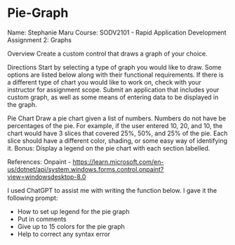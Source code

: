 # Pie-Graph

Name: Stephanie Maru 
Course: SODV2101 - Rapid Application Development
Assignment 2: Graphs

Overview
Create a custom control that draws a graph of your choice.

Directions
Start by selecting a type of graph you would like to draw. Some options are listed below along with their functional requirements. If there is a different type of chart you would like to work on, check with your instructor for assignment scope.
Submit an application that includes your custom graph, as well as some means of entering data to be displayed in the graph.

Pie Chart
Draw a pie chart given a list of numbers. Numbers do not have be percentages of the pie. For example, if the user entered 10, 20, and 10, the chart would have 3 slices that covered 25%, 50%, and 25% of the pie. Each slice should have a different color, shading, or some easy way of identifying it.
Bonus: Display a legend on the pie chart with each section labelled.

References:
Onpaint - https://learn.microsoft.com/en-us/dotnet/api/system.windows.forms.control.onpaint?view=windowsdesktop-8.0

I used ChatGPT to assist me with writing the function below. I gave it the following
prompt:
* How to set up legend for the pie graph
* Put in comments
* Give up to 15 colors for the pie graph
* Help to correct any syntax error

